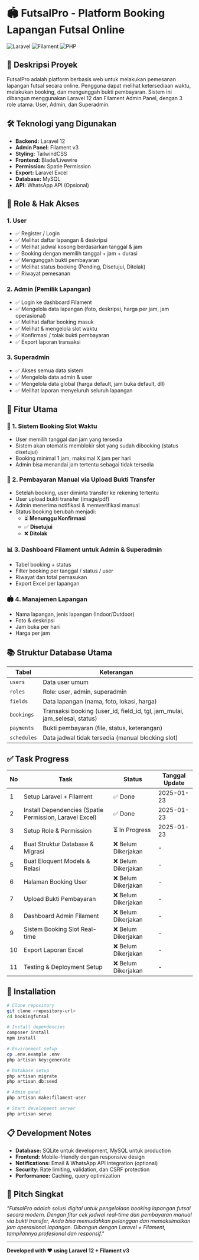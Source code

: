 # 🏟️ FutsalPro - Platform Booking Lapangan Futsal Online

![Laravel](https://img.shields.io/badge/Laravel-12.0-red.svg)
![Filament](https://img.shields.io/badge/Filament-3.0-yellow.svg)
![PHP](https://img.shields.io/badge/PHP-8.2+-blue.svg)

## 📝 Deskripsi Proyek

FutsalPro adalah platform berbasis web untuk melakukan pemesanan lapangan futsal secara online. Pengguna dapat melihat ketersediaan waktu, melakukan booking, dan mengunggah bukti pembayaran. Sistem ini dibangun menggunakan Laravel 12 dan Filament Admin Panel, dengan 3 role utama: User, Admin, dan Superadmin.

## 🛠️ Teknologi yang Digunakan

- **Backend:** Laravel 12
- **Admin Panel:** Filament v3
- **Styling:** TailwindCSS
- **Frontend:** Blade/Livewire
- **Permission:** Spatie Permission
- **Export:** Laravel Excel
- **Database:** MySQL
- **API:** WhatsApp API (Opsional)

## 👥 Role & Hak Akses

### 1. User
- ✅ Register / Login
- ✅ Melihat daftar lapangan & deskripsi  
- ✅ Melihat jadwal kosong berdasarkan tanggal & jam
- ✅ Booking dengan memilih tanggal + jam + durasi
- ✅ Mengunggah bukti pembayaran
- ✅ Melihat status booking (Pending, Disetujui, Ditolak)
- ✅ Riwayat pemesanan

### 2. Admin (Pemilik Lapangan)
- ✅ Login ke dashboard Filament
- ✅ Mengelola data lapangan (foto, deskripsi, harga per jam, jam operasional)
- ✅ Melihat daftar booking masuk
- ✅ Melihat & mengelola slot waktu
- ✅ Konfirmasi / tolak bukti pembayaran
- ✅ Export laporan transaksi

### 3. Superadmin
- ✅ Akses semua data sistem
- ✅ Mengelola data admin & user
- ✅ Mengelola data global (harga default, jam buka default, dll)
- ✅ Melihat laporan menyeluruh seluruh lapangan

## 🧩 Fitur Utama

### 📆 1. Sistem Booking Slot Waktu
- User memilih tanggal dan jam yang tersedia
- Sistem akan otomatis memblokir slot yang sudah dibooking (status disetujui)
- Booking minimal 1 jam, maksimal X jam per hari
- Admin bisa menandai jam tertentu sebagai tidak tersedia

### 📄 2. Pembayaran Manual via Upload Bukti Transfer
- Setelah booking, user diminta transfer ke rekening tertentu
- User upload bukti transfer (image/pdf)
- Admin menerima notifikasi & memverifikasi manual
- Status booking berubah menjadi:
  - ⏳ **Menunggu Konfirmasi**
  - ✅ **Disetujui**
  - ❌ **Ditolak**

### 📊 3. Dashboard Filament untuk Admin & Superadmin
- Tabel booking + status
- Filter booking per tanggal / status / user
- Riwayat dan total pemasukan
- Export Excel per lapangan

### 🏟️ 4. Manajemen Lapangan
- Nama lapangan, jenis lapangan (Indoor/Outdoor)
- Foto & deskripsi
- Jam buka per hari
- Harga per jam

## 📚 Struktur Database Utama

| Tabel | Keterangan |
|-------|------------|
| `users` | Data user umum |
| `roles` | Role: user, admin, superadmin |
| `fields` | Data lapangan (nama, foto, lokasi, harga) |
| `bookings` | Transaksi booking (user_id, field_id, tgl, jam_mulai, jam_selesai, status) |
| `payments` | Bukti pembayaran (file, status, keterangan) |
| `schedules` | Data jadwal tidak tersedia (manual blocking slot) |

## ✅ Task Progress

| No | Task | Status | Tanggal Update |
|----|------|--------|----------------|
| 1 | Setup Laravel + Filament | ✅ Done | 2025-01-23 |
| 2 | Install Dependencies (Spatie Permission, Laravel Excel) | ✅ Done | 2025-01-23 |
| 3 | Setup Role & Permission | ⏳ In Progress | 2025-01-23 |
| 4 | Buat Struktur Database & Migrasi | ❌ Belum Dikerjakan | - |
| 5 | Buat Eloquent Models & Relasi | ❌ Belum Dikerjakan | - |
| 6 | Halaman Booking User | ❌ Belum Dikerjakan | - |
| 7 | Upload Bukti Pembayaran | ❌ Belum Dikerjakan | - |
| 8 | Dashboard Admin Filament | ❌ Belum Dikerjakan | - |
| 9 | Sistem Booking Slot Real-time | ❌ Belum Dikerjakan | - |
| 10 | Export Laporan Excel | ❌ Belum Dikerjakan | - |
| 11 | Testing & Deployment Setup | ❌ Belum Dikerjakan | - |

## 🚀 Installation

```bash
# Clone repository
git clone <repository-url>
cd bookingfutsal

# Install dependencies
composer install
npm install

# Environment setup
cp .env.example .env
php artisan key:generate

# Database setup
php artisan migrate
php artisan db:seed

# Admin panel
php artisan make:filament-user

# Start development server
php artisan serve
```

## 📋 Development Notes

- **Database:** SQLite untuk development, MySQL untuk production
- **Frontend:** Mobile-friendly dengan responsive design
- **Notifications:** Email & WhatsApp API integration (optional)
- **Security:** Rate limiting, validation, dan CSRF protection
- **Performance:** Caching, query optimization

## 💬 Pitch Singkat

*"FutsalPro adalah solusi digital untuk pengelolaan booking lapangan futsal secara modern. Dengan fitur cek jadwal real-time dan pembayaran manual via bukti transfer, Anda bisa memudahkan pelanggan dan memaksimalkan jam operasional lapangan. Dibangun dengan Laravel + Filament, tampilannya profesional dan responsif."*

---

**Developed with ❤️ using Laravel 12 + Filament v3**
